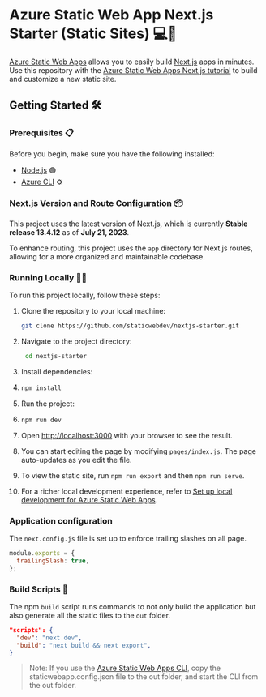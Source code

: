 # Azure Static Web App Next.js Starter (Static Sites) 💻🚀

[Azure Static Web Apps](https://docs.microsoft.com/azure/static-web-apps/overview) allows you to easily build [Next.js](https://nextjs.org/) apps in minutes. Use this repository with the [Azure Static Web Apps Next.js tutorial](https://learn.microsoft.com/azure/static-web-apps/deploy-nextjs-static-export?tabs=github-actions) to build and customize a new static site.

## Getting Started 🛠️

### Prerequisites 📋

Before you begin, make sure you have the following installed:

- [Node.js](https://nodejs.org/) 🟢
- [Azure CLI](https://docs.microsoft.com/en-us/cli/azure/install-azure-cli) ⚙️

### Next.js Version and Route Configuration 📦

This project uses the latest version of Next.js, which is currently **Stable release 13.4.12** as of **July 21, 2023**.

To enhance routing, this project uses the `app` directory for Next.js routes, allowing for a more organized and maintainable codebase.

### Running Locally 🏃‍♂️

To run this project locally, follow these steps:

1. Clone the repository to your local machine:

   ```bash
   git clone https://github.com/staticwebdev/nextjs-starter.git
   ```

2. Navigate to the project directory:

   ```bash
    cd nextjs-starter
   ```

3. Install dependencies:
4. ```bash
   npm install
   ```
5. Run the project:
6. ```bash
   npm run dev
   ```
7. Open [http://localhost:3000](http://localhost:3000) with your browser to see the result.
8. You can start editing the page by modifying `pages/index.js`. The page auto-updates as you edit the file.
9. To view the static site, run `npm run export` and then `npm run serve`.
10. For a richer local development experience, refer to [Set up local development for Azure Static Web Apps](https://learn.microsoft.com/en-us/azure/static-web-apps/local-development).

### Application configuration

The `next.config.js` file is set up to enforce trailing slashes on all page.

```javascript
module.exports = {
  trailingSlash: true,
};
```

### Build Scripts 🚀

The npm `build` script runs commands to not only build the application but also generate all the static files to the `out` folder.

```json
"scripts": {
  "dev": "next dev",
  "build": "next build && next export",
}
```

> Note: If you use the [Azure Static Web Apps CLI](https://learn.microsoft.com/en-us/azure/static-web-apps/local-development), copy the staticwebapp.config.json file to the out folder, and start the CLI from the out folder.
